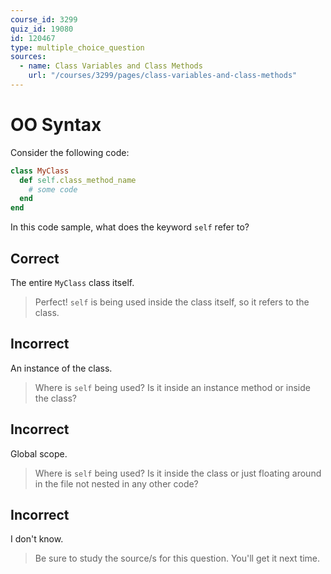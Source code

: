 ```yaml
---
course_id: 3299
quiz_id: 19080
id: 120467
type: multiple_choice_question
sources:
  - name: Class Variables and Class Methods
    url: "/courses/3299/pages/class-variables-and-class-methods"
---
```


# OO Syntax

Consider the following code:

```rb
class MyClass
  def self.class_method_name
    # some code
  end
end
```

In this code sample, what does the keyword `self` refer to?

## Correct

The entire `MyClass` class itself.

> Perfect! `self` is being used inside the class itself, so it refers to the
> class.

## Incorrect

An instance of the class.

> Where is `self` being used? Is it inside an instance method or inside the class?

## Incorrect

Global scope.

> Where is `self` being used? Is it inside the class or just floating around in
> the file not nested in any other code?

## Incorrect

I don't know.

> Be sure to study the source/s for this question. You'll get it next time.
